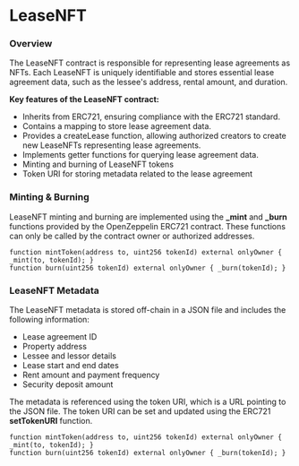 # LeaseNFT

### Overview

The LeaseNFT contract is responsible for representing lease agreements as NFTs. Each LeaseNFT is uniquely identifiable and stores essential lease agreement data, such as the lessee's address, rental amount, and duration.

**Key features of the LeaseNFT contract:**

* Inherits from ERC721, ensuring compliance with the ERC721 standard.
* Contains a mapping to store lease agreement data.
* Provides a createLease function, allowing authorized creators to create new LeaseNFTs representing lease agreements.
* Implements getter functions for querying lease agreement data.
* Minting and burning of LeaseNFT tokens
* Token URI for storing metadata related to the lease agreement

### Minting & Burning

LeaseNFT minting and burning are implemented using the **\_mint** and **\_burn** functions provided by the OpenZeppelin ERC721 contract. These functions can only be called by the contract owner or authorized addresses.

```
function mintToken(address to, uint256 tokenId) external onlyOwner { _mint(to, tokenId); } 
function burn(uint256 tokenId) external onlyOwner { _burn(tokenId); }
```

### LeaseNFT Metadata

The LeaseNFT metadata is stored off-chain in a JSON file and includes the following information:

* Lease agreement ID
* Property address
* Lessee and lessor details
* Lease start and end dates
* Rent amount and payment frequency
* Security deposit amount

The metadata is referenced using the token URI, which is a URL pointing to the JSON file. The token URI can be set and updated using the ERC721 **setTokenURI** function.

```
function mintToken(address to, uint256 tokenId) external onlyOwner { _mint(to, tokenId); } 
function burn(uint256 tokenId) external onlyOwner { _burn(tokenId); }
```
